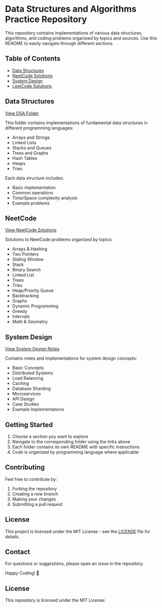# Data Structures and Algorithms Practice Repository

This repository contains implementations of various data structures, algorithms, and coding problems organized by topics and sources. Use this README to easily navigate through different sections.

## Table of Contents

- [Data Structures](#data-structures)
- [NeetCode Solutions](#neetcode)
- [System Design](#system-design)
- [LeetCode Solutions](#leetcode)

## Data Structures
[View DSA Folder](/DSA)

This folder contains implementations of fundamental data structures in different programming languages:

- Arrays and Strings
- Linked Lists
- Stacks and Queues
- Trees and Graphs
- Hash Tables
- Heaps
- Tries

Each data structure includes:
- Basic implementation
- Common operations
- Time/Space complexity analysis
- Example problems

## NeetCode
[View NeetCode Solutions](/NeetCode)

Solutions to NeetCode problems organized by topics:

- Arrays & Hashing
- Two Pointers
- Sliding Window
- Stack
- Binary Search
- Linked List
- Trees
- Tries
- Heap/Priority Queue
- Backtracking
- Graphs
- Dynamic Programming
- Greedy
- Intervals
- Math & Geometry

## System Design
[View System Design Notes](/SystemDesign)

Contains notes and implementations for system design concepts:

- Basic Concepts
- Distributed Systems
- Load Balancing
- Caching
- Database Sharding
- Microservices
- API Design
- Case Studies
- Example Implementations

## Getting Started

1. Choose a section you want to explore
2. Navigate to the corresponding folder using the links above
3. Each folder contains its own README with specific instructions
4. Code is organized by programming language where applicable

## Contributing

Feel free to contribute by:
1. Forking the repository
2. Creating a new branch
3. Making your changes
4. Submitting a pull request

## License

This project is licensed under the MIT License - see the [LICENSE](LICENSE) file for details.

## Contact

For questions or suggestions, please open an issue in the repository.

Happy Coding! 🚀

## License

This repository is licensed under the MIT License:



